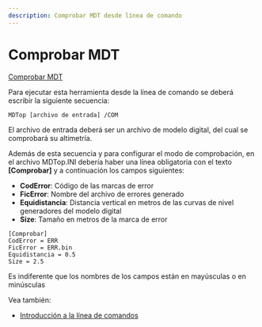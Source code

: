 ```yaml
---
description: Comprobar MDT desde línea de comando
---
```


# Comprobar MDT

[Comprobar MDT](/mdtopx/desde-linea-de-comando/linea-de-comando-comprobar-mdt.md)

Para ejecutar esta herramienta desde la línea de comando se deberá escribir la siguiente secuencia:

```
MDTop [archivo de entrada] /COM
```

El archivo de entrada deberá ser un archivo de modelo digital, del cual se comprobará su altimetría.

Además de esta secuencia y para configurar el modo de comprobación, en el archivo MDTop.INI debería haber una línea obligatoria con el texto **\[Comprobar]** y a continuación los campos siguientes:

* **CodError**: Código de las marcas de error
* **FicError**: Nombre del archivo de errores generado
* **Equidistancia**: Distancia vertical en metros de las curvas de nivel generadores del modelo digital
* **Size**: Tamaño en metros de la marca de error

```
[Comprobar]
CodError = ERR
FicError = ERR.bin
Equidistancia = 0.5
Size = 2.5
```

Es indiferente que los nombres de los campos están en mayúsculas o en minúsculas

Vea también:

* [Introducción a la línea de comandos](./)
